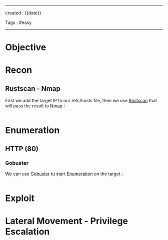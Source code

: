 - - - 
created : {{date}} 

Tags : #easy 
- - - 
# Objective


# Recon
## Rustscan - Nmap

First we add the target IP to our /etc/hosts file, then we use [Rustscan](../3%20-%20Tags/Hacking%20Tools/Rustscan.md) that will pass the result to [Nmap](../3%20-%20Tags/Hacking%20Tools/Nmap.md) :

```

```

# Enumeration
## HTTP (80)
### Gobuster

We can use [Gobuster](../3%20-%20Tags/Hacking%20Tools/Gobuster.md) tu start [Enumeration](../3%20-%20Tags/Hacking%20Concepts/Enumeration.md) on the target :

```

```





# Exploit






# Lateral Movement - Privilege Escalation



